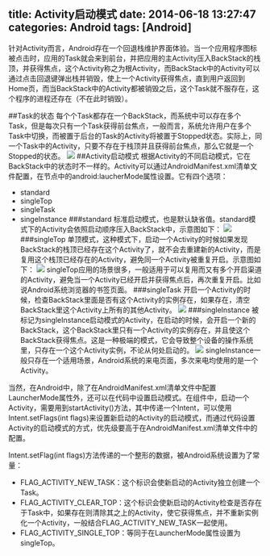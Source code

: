 title: Activity启动模式
date: 2014-06-18 13:27:47
categories: Android
tags: [Android]
---
针对Activity而言，Android存在一个回退栈维护界面体验。当一个应用程序图标被点击时，应用的Task就会来到前台，并把应用的主Activity压入BackStack的栈顶，并获得焦点，这个Activity称之为根Activity，而BackStack中的Activity可以通过点击回退键弹出栈并销毁，使上一个Activity获得焦点，直到用户返回到Home页，而当BackStack中的Activity都被销毁之后，这个Task就不服存在，这个程序的进程还存在（不在此时销毁）。

##Task的状态
每个个Task都存在一个BackStack，而系统中可以存在多个Task，但是每次只有一个Task获得前台焦点，一般而言，系统允许用户在多个Task中切换，而被置于后台的Task的Activity将被置于Stopped状态。实际上，同一个Task中的Activity，只要不存在于栈顶并且获得前台焦点，那么它就是一个Stopped的状态。
![](https://github.com/zt1991616/blog/raw/master/Image/14061802.png)
##Activity启动模式
根据Activity的不同启动模式，它在BackStack中的状态时不一样的。Activity可以通过AndroidManifest.xml清单文件配置，在<Activity />节点中的android:laucherMode属性设置。它有四个选项：
- standard
- singleTop
- singleTask
- singeInstance
###standard
标准启动模式，也是默认缺省值。standard模式下的Activity会依照启动顺序压入BackStack中，示意图如下：
![](https://github.com/zt1991616/blog/raw/master/Image/14061803.png)
###singleTop
单顶模式，这种模式下，启动一个Activity的时候如果发现BackStack的栈顶已经存在这个Activity了，就不会去重建新的Activity，而是复用这个栈顶已经存在的Activity，避免同一个Activity被重复开启。示意图如下：
![](https://github.com/zt1991616/blog/raw/master/Image/14061804.png)
	singleTop应用的场景很多，一般适用于可以复用而又有多个开启渠道的Activity，避免当一个Activity已经开启并获得焦点后，再次重复开启。比如说Android系统浏览器的书签页面。
###singleTask
开启一个Activity的时候，检查BackStack里面是否有这个Activity的实例存在，如果存在，清空BackStack里这个Activity上所有的其他Activity。
![](https://github.com/zt1991616/blog/raw/master/Image/14061805.png)
###singleInstance
被标记为singleInstance启动模式的Activity，在启动的时候，会开启一个新的BackStack，这个BackStack里只有一个Activity的实例存在，并且使这个BackStack获得焦点。这是一种极端的模式，它会导致整个设备的操作系统里，只存在一个这个Activity实例，不论从何处启动的。
![](https://github.com/zt1991616/blog/raw/master/Image/14061805.png)
singleInstance一般只存在一个适用场景，Android系统的来电页面，多次来电均使用的是一个Activity。


当然，在Android中，除了在AndroidManifest.xml清单文件中配置LauncherMode属性外，还可以在代码中设置启动模式。在组件中，启动一个Activity，需要用到startActivity()方法，其中传递一个Intent，可以使用Intent.setFlags(int flags)来设置新启动的Activity的启动模式，而通过代码设置Activity的启动模式的方式，优先级要高于在AndroidManifest.xml清单文件中的配置。 

Intent.setFlag(int flags)方法传递的一个整形的数据，被Android系统设置为了常量：

- FLAG_ACTIVITY_NEW_TASK：这个标识会使新启动的Activity独立创建一个Task。
- FLAG_ACTIVITY_CLEAR_TOP：这个标识会使新启动的Activity检查是否存在于Task中，如果存在则清除其之上的Activity，使它获得焦点，并不重新实例化一个Activity，一般结合FLAG_ACTIVITY_NEW_TASK一起使用。
- FLAG_ACTIVITY_SINGLE_TOP：等同于在LauncherMode属性设置为singleTop。
